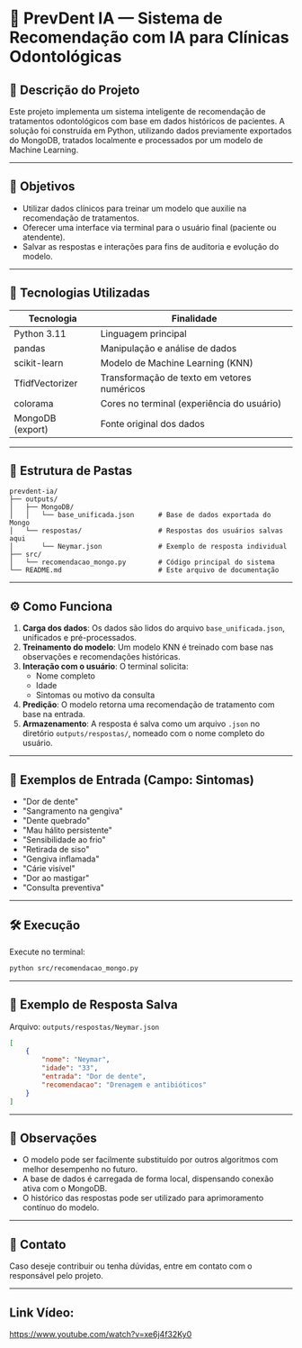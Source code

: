 
# 🦷 PrevDent IA — Sistema de Recomendação com IA para Clínicas Odontológicas

## 📌 Descrição do Projeto

Este projeto implementa um sistema inteligente de recomendação de tratamentos odontológicos com base em dados históricos de pacientes. A solução foi construída em Python, utilizando dados previamente exportados do MongoDB, tratados localmente e processados por um modelo de Machine Learning.

---

## 🎯 Objetivos

- Utilizar dados clínicos para treinar um modelo que auxilie na recomendação de tratamentos.
- Oferecer uma interface via terminal para o usuário final (paciente ou atendente).
- Salvar as respostas e interações para fins de auditoria e evolução do modelo.

---

## 🧠 Tecnologias Utilizadas

| Tecnologia       | Finalidade                                 |
|------------------|---------------------------------------------|
| Python 3.11      | Linguagem principal                         |
| pandas           | Manipulação e análise de dados              |
| scikit-learn     | Modelo de Machine Learning (KNN)            |
| TfidfVectorizer  | Transformação de texto em vetores numéricos |
| colorama         | Cores no terminal (experiência do usuário)  |
| MongoDB (export) | Fonte original dos dados                    |

---

## 📁 Estrutura de Pastas

```
prevdent-ia/
├── outputs/
│   ├── MongoDB/
│   │   └── base_unificada.json      # Base de dados exportada do Mongo
│   └── respostas/                   # Respostas dos usuários salvas aqui
│       └── Neymar.json              # Exemplo de resposta individual
├── src/
│   └── recomendacao_mongo.py        # Código principal do sistema
└── README.md                        # Este arquivo de documentação
```

---

## ⚙️ Como Funciona

1. **Carga dos dados**: Os dados são lidos do arquivo `base_unificada.json`, unificados e pré-processados.
2. **Treinamento do modelo**: Um modelo KNN é treinado com base nas observações e recomendações históricas.
3. **Interação com o usuário**: O terminal solicita:
   - Nome completo
   - Idade
   - Sintomas ou motivo da consulta
4. **Predição**: O modelo retorna uma recomendação de tratamento com base na entrada.
5. **Armazenamento**: A resposta é salva como um arquivo `.json` no diretório `outputs/respostas/`, nomeado com o nome completo do usuário.

---

## 📝 Exemplos de Entrada (Campo: Sintomas)

- "Dor de dente"
- "Sangramento na gengiva"
- "Dente quebrado"
- "Mau hálito persistente"
- "Sensibilidade ao frio"
- "Retirada de siso"
- "Gengiva inflamada"
- "Cárie visível"
- "Dor ao mastigar"
- "Consulta preventiva"

---

## 🛠️ Execução

Execute no terminal:

```bash
python src/recomendacao_mongo.py
```

---

## 💾 Exemplo de Resposta Salva

Arquivo: `outputs/respostas/Neymar.json`

```json
[
    {
        "nome": "Neymar",
        "idade": "33",
        "entrada": "Dor de dente",
        "recomendacao": "Drenagem e antibióticos"
    }
]
```

---

## 📌 Observações

- O modelo pode ser facilmente substituído por outros algoritmos com melhor desempenho no futuro.
- A base de dados é carregada de forma local, dispensando conexão ativa com o MongoDB.
- O histórico das respostas pode ser utilizado para aprimoramento contínuo do modelo.

---

## 📧 Contato

Caso deseje contribuir ou tenha dúvidas, entre em contato com o responsável pelo projeto.

---

## Link Vídeo:
https://www.youtube.com/watch?v=xe6j4f32Ky0